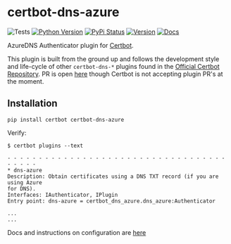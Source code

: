 certbot-dns-azure
============

![Tests](https://github.com/binkhq/certbot-dns-azure/workflows/Release/badge.svg)
[![Python Version](https://img.shields.io/pypi/pyversions/certbot-dns-azure)](https://pypi.org/project/certbot-dns-azure/)
[![PyPi Status](https://img.shields.io/pypi/status/certbot-dns-azure)](https://pypi.org/project/certbot-dns-azure/)
[![Version](https://img.shields.io/github/v/release/binkhq/certbot-dns-azure)](https://pypi.org/project/certbot-dns-azure/)
[![Docs](https://readthedocs.org/projects/pip/badge/?version=latest&style=flat)](https://certbot-dns-azure.readthedocs.io/en/latest/)

AzureDNS Authenticator plugin for [Certbot](https://certbot.eff.org/).

This plugin is built from the ground up and follows the development style and life-cycle
of other `certbot-dns-*` plugins found in the
[Official Certbot Repository](https://github.com/certbot/certbot). PR is open [here](https://github.com/certbot/certbot/pull/8727) though Certbot is not accepting plugin PR's at the moment.

Installation
------------

```
pip install certbot certbot-dns-azure
```

Verify:

```
$ certbot plugins --text

- - - - - - - - - - - - - - - - - - - - - - - - - - - - - - - - - - - - - - - -
* dns-azure
Description: Obtain certificates using a DNS TXT record (if you are using Azure
for DNS).
Interfaces: IAuthenticator, IPlugin
Entry point: dns-azure = certbot_dns_azure.dns_azure:Authenticator

...
...
```

Docs and instructions on configuration are [here](https://certbot-dns-azure.readthedocs.io/en/latest/)



